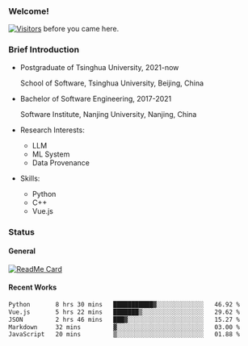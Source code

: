 ### Welcome!

[![Visitors](https://visitor-badge.laobi.icu/badge?page_id=HermitSun.HermitSun)]() before you came here.

### Brief Introduction

- Postgraduate of Tsinghua University, 2021-now
  
  School of Software, Tsinghua University, Beijing, China

- Bachelor of Software Engineering, 2017-2021
  
  Software Institute, Nanjing University, Nanjing, China

- Research Interests:
  - LLM
  - ML System
  - Data Provenance

- Skills:
  - Python
  - C++
  - Vue.js

### Status

#### General

[![ReadMe Card](https://github-readme-stats.hermitsun.vercel.app/api?username=HermitSun&count_private=true&show_icons=true)]()

#### Recent Works

<!--START_SECTION:waka-->

```txt
Python       8 hrs 30 mins   ███████████▓░░░░░░░░░░░░░   46.92 %
Vue.js       5 hrs 22 mins   ███████▒░░░░░░░░░░░░░░░░░   29.62 %
JSON         2 hrs 46 mins   ███▓░░░░░░░░░░░░░░░░░░░░░   15.27 %
Markdown     32 mins         ▓░░░░░░░░░░░░░░░░░░░░░░░░   03.00 %
JavaScript   20 mins         ▒░░░░░░░░░░░░░░░░░░░░░░░░   01.88 %
```

<!--END_SECTION:waka-->
